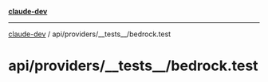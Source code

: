 [**claude-dev**](../../../../README.md)

***

[claude-dev](../../../../README.md) / api/providers/\_\_tests\_\_/bedrock.test

# api/providers/\_\_tests\_\_/bedrock.test
